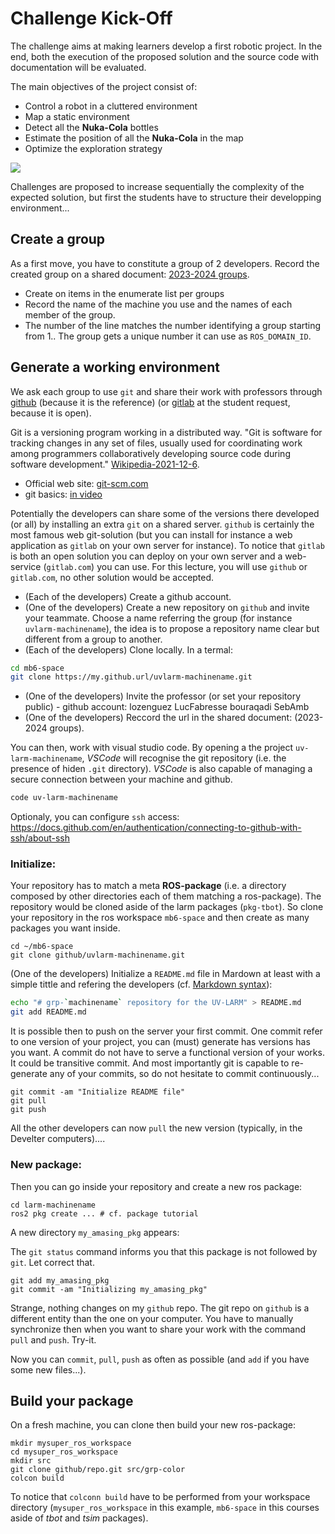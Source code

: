 # Challenge Kick-Off

The challenge aims at making learners develop a first robotic project.
In the end, both the execution of the proposed solution and the source code with documentation will be evaluated.

The main objectives of the project consist of:

- Control a robot in a cluttered environment
- Map a static environment
- Detect all the **Nuka-Cola** bottles
- Estimate the position of all the **Nuka-Cola** in the map
- Optimize the exploration strategy

<!-- <https://www.myminifactory.com/object/3d-print-fallout-nuka-cola-15616> -->

![](https://cdn.myminifactory.com/assets/object-assets/579fca2a374fc/images/720X720-7a4418213f3ce580bb21f641c36650bd5eb8cdb3.jpg)

Challenges are proposed to increase sequentially the complexity of the expected solution,
but first the students have to structure their developping environment... 


## Create a group

As a first move, you have to constitute a group of 2 developers.
Record the created group on a shared document: [2023-2024 groups](https://partage.imt.fr/index.php/s/CJgSK6W8izdZKDi).

- Create on items in the enumerate list per groups
- Record the name of the machine you use and the names of each member of the group. 
- The number of the line matches the number identifying a group starting from $1.$. The group gets a unique number it can use as `ROS_DOMAIN_ID`.


## Generate a working environment

We ask each group to use `git` and share their work with professors through [github](https://github.com/) (because it is the reference) (or [gitlab](https://gitlab.com) at the student request, because it is open).

Git is a versioning program working in a distributed way.
"Git is software for tracking changes in any set of files, usually used for coordinating work among programmers collaboratively developing source code during software development." [Wikipedia-2021-12-6](https://en.wikipedia.org/wiki/Git).

- Official web site: [git-scm.com](https://git-scm.com/)
- git basics: [in video](https://git-scm.com/videos)

Potentially the developers can share some of the versions there developed (or all) by installing an extra `git` on a shared server. `github` is certainly the most famous web git-solution (but you can install for instance a web application as `gitlab`  on your own server for instance).
To notice that `gitlab` is both an open solution you can deploy on your own server and a web-service (`gitlab.com`) you can use.
For this lecture, you will use `github` or `gitlab.com`, no other solution would be accepted.

- (Each of the developers) Create a github account.
- (One of the developers) Create a new repository on `github` and invite your teammate. Choose a name referring the group (for instance `uvlarm-machinename`), the idea is to propose a repository name clear but different from a group to another.
- (Each of the developers) Clone locally. In a termal: 

```sh
cd mb6-space
git clone https://my.github.url/uvlarm-machinename.git
```

- (One of the developers) Invite the professor (or set your repository public) - github account: lozenguez LucFabresse bouraqadi SebAmb
- (One of the developers) Reccord the url in the shared document: (2023-2024 groups).

You can then, work with visual studio code.
By opening a the project `uv-larm-machinename`, _VSCode_ will recognise the git repository (i.e. the presence of hiden `.git` directory).
_VSCode_ is also capable of managing a secure connection between your machine and github.

```sh
code uv-larm-machinename
```

Optionaly, you can configure `ssh` access: https://docs.github.com/en/authentication/connecting-to-github-with-ssh/about-ssh


### Initialize:

Your repository has to match a meta **ROS-package** (i.e. a directory composed by other directories each of them matching a ros-package).
The repository would be cloned aside of the larm packages (`pkg-tbot`).
So clone your repository in the ros workspace `mb6-space` and then create as many packages you want inside.

```console
cd ~/mb6-space
git clone github/uvlarm-machinename.git
```

(One of the developers) Initialize a `README.md` file in Mardown at least with a simple tittle and refering the developers (cf. [Markdown syntax](https://fr.wikipedia.org/wiki/Markdown)):

```sh
echo "# grp-`machinename` repository for the UV-LARM" > README.md
git add README.md
```

It is possible then to push on the server your first commit.
One commit refer to one version of your project, you can (must) generate has versions has you want. 
A commit do not have to serve a functional version of your works.
It could be transitive commit. 
And most importantly git is capable to re-generate any of your commits, so do not hesitate to commit continuously...

```console
git commit -am "Initialize README file"
git pull
git push
```

All the other developers can now `pull` the new version (typically, in the Develter computers).... 


### New package:

Then you can go inside your repository and create a new ros package:

```console
cd larm-machinename
ros2 pkg create ... # cf. package tutorial
```

A new directory `my_amasing_pkg` appears:

The `git status` command informs you that this package is not followed by `git`. Let correct that.

```console
git add my_amasing_pkg
git commit -am "Initializing my_amasing_pkg"
```

Strange, nothing changes on my `github` repo.
The git repo on `github` is a different entity than the one on your computer.
You have to manually synchronize then when you want to share your work with the command `pull`  and `push`. Try-it.

Now you can `commit`, `pull`, `push` as often as possible (and `add` if you have some new files...).

## Build your package

On a fresh machine, you can clone then build your new ros-package:

```console
mkdir mysuper_ros_workspace
cd mysuper_ros_workspace
mkdir src
git clone github/repo.git src/grp-color
colcon build
```

To notice that `colconn build` have to be performed from your workspace directory (`mysuper_ros_workspace` in this example, `mb6-space` in this courses aside of _tbot_ and _tsim_ packages).

<!--
To relax this constraint you can add a simple shell script in your working directory...

```consol
cd uvlarm-machinename # go to uvlarm-machinename 
touch build    # create a file named make.sh
chmod +x build # make the file executable
```

edit `build` and add the following code:

```consol
#!/usr/bin/env bash
cd ..
colcon build

```

Now a `./build` performed from the root directory of your repository would do the job (you can `add`, `commit`, `pull`, `push`, `build` from the same location).

< ! - - 

## Agile software development

Agile software development aims at breaking with traditional project management by preferring:

- **Individuals and Interactions** over processes and tools
- **Working Software** over comprehensive documentation
- **Customer Collaboration** over contract negotiation
- **Responding to Change** over following a plan

The main feature of Agile Software Development consists of iterative development by moving forward incrementally
and by delivering operational versions frequently.

More on [WikiPedia](https://en.wikipedia.org/wiki/Agile_software_development).
-->
